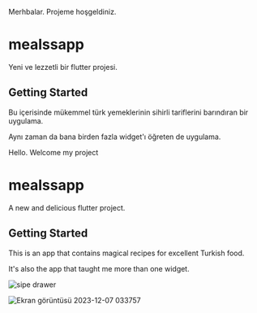 Merhbalar. Projeme hoşgeldiniz. 
# mealssapp

Yeni ve lezzetli bir flutter projesi. 

## Getting Started

Bu içerisinde mükemmel türk yemeklerinin sihirli tariflerini barındıran bir uygulama.

Aynı zaman da bana birden fazla widget'ı öğreten de uygulama. 


Hello. Welcome my project
# mealssapp

A new and delicious flutter project. 

## Getting Started

This is an app that contains magical recipes for excellent Turkish food.

It's also the app that taught me more than one widget. 


![sipe drawer](https://github.com/haticesenadere/MealssApp/assets/146968990/5972595a-8ff9-4a47-9ecf-e289c5193d87)


![Ekran görüntüsü 2023-12-07 033757](https://github.com/haticesenadere/MealssApp/assets/146968990/6767858b-2be4-4417-965a-62bb99a7dd05)
